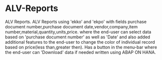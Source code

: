 # ALV-Reports
ALV Reports.
ALV Reports using 'ekko' and 'ekpo' with fields purchase document number,purchase document date,vendor,company,item number,material,quantity,units,price. where the end-user can select data based on 'purchase document number' as well as 'Date' and also added additional features to the end-user to change the color of individual record based on price(less than,greater then). Has a button in the menu-bar where the end-user can 'Download' data if needed written using ABAP ON HANA.
